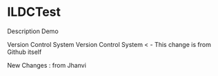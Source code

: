 # ILDCTest
Description Demo

Version Control System
Version Control System < - This change is from Github itself



New Changes : from Jhanvi 

